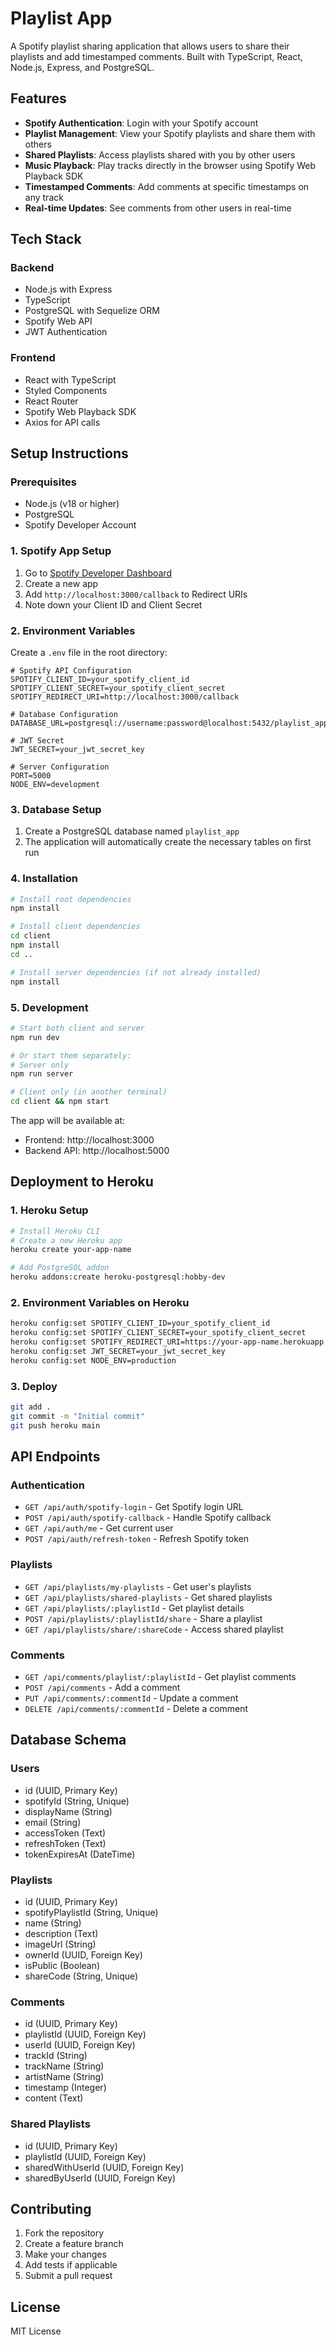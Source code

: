 # Playlist App

A Spotify playlist sharing application that allows users to share their playlists and add timestamped comments. Built with TypeScript, React, Node.js, Express, and PostgreSQL.

## Features

- **Spotify Authentication**: Login with your Spotify account
- **Playlist Management**: View your Spotify playlists and share them with others
- **Shared Playlists**: Access playlists shared with you by other users
- **Music Playback**: Play tracks directly in the browser using Spotify Web Playback SDK
- **Timestamped Comments**: Add comments at specific timestamps on any track
- **Real-time Updates**: See comments from other users in real-time

## Tech Stack

### Backend

- Node.js with Express
- TypeScript
- PostgreSQL with Sequelize ORM
- Spotify Web API
- JWT Authentication

### Frontend

- React with TypeScript
- Styled Components
- React Router
- Spotify Web Playback SDK
- Axios for API calls

## Setup Instructions

### Prerequisites

- Node.js (v18 or higher)
- PostgreSQL
- Spotify Developer Account

### 1. Spotify App Setup

1. Go to [Spotify Developer Dashboard](https://developer.spotify.com/dashboard)
2. Create a new app
3. Add `http://localhost:3000/callback` to Redirect URIs
4. Note down your Client ID and Client Secret

### 2. Environment Variables

Create a `.env` file in the root directory:

```env
# Spotify API Configuration
SPOTIFY_CLIENT_ID=your_spotify_client_id
SPOTIFY_CLIENT_SECRET=your_spotify_client_secret
SPOTIFY_REDIRECT_URI=http://localhost:3000/callback

# Database Configuration
DATABASE_URL=postgresql://username:password@localhost:5432/playlist_app

# JWT Secret
JWT_SECRET=your_jwt_secret_key

# Server Configuration
PORT=5000
NODE_ENV=development
```

### 3. Database Setup

1. Create a PostgreSQL database named `playlist_app`
2. The application will automatically create the necessary tables on first run

### 4. Installation

```bash
# Install root dependencies
npm install

# Install client dependencies
cd client
npm install
cd ..

# Install server dependencies (if not already installed)
npm install
```

### 5. Development

```bash
# Start both client and server
npm run dev

# Or start them separately:
# Server only
npm run server

# Client only (in another terminal)
cd client && npm start
```

The app will be available at:

- Frontend: http://localhost:3000
- Backend API: http://localhost:5000

## Deployment to Heroku

### 1. Heroku Setup

```bash
# Install Heroku CLI
# Create a new Heroku app
heroku create your-app-name

# Add PostgreSQL addon
heroku addons:create heroku-postgresql:hobby-dev
```

### 2. Environment Variables on Heroku

```bash
heroku config:set SPOTIFY_CLIENT_ID=your_spotify_client_id
heroku config:set SPOTIFY_CLIENT_SECRET=your_spotify_client_secret
heroku config:set SPOTIFY_REDIRECT_URI=https://your-app-name.herokuapp.com/callback
heroku config:set JWT_SECRET=your_jwt_secret_key
heroku config:set NODE_ENV=production
```

### 3. Deploy

```bash
git add .
git commit -m "Initial commit"
git push heroku main
```

## API Endpoints

### Authentication

- `GET /api/auth/spotify-login` - Get Spotify login URL
- `POST /api/auth/spotify-callback` - Handle Spotify callback
- `GET /api/auth/me` - Get current user
- `POST /api/auth/refresh-token` - Refresh Spotify token

### Playlists

- `GET /api/playlists/my-playlists` - Get user's playlists
- `GET /api/playlists/shared-playlists` - Get shared playlists
- `GET /api/playlists/:playlistId` - Get playlist details
- `POST /api/playlists/:playlistId/share` - Share a playlist
- `GET /api/playlists/share/:shareCode` - Access shared playlist

### Comments

- `GET /api/comments/playlist/:playlistId` - Get playlist comments
- `POST /api/comments` - Add a comment
- `PUT /api/comments/:commentId` - Update a comment
- `DELETE /api/comments/:commentId` - Delete a comment

## Database Schema

### Users

- id (UUID, Primary Key)
- spotifyId (String, Unique)
- displayName (String)
- email (String)
- accessToken (Text)
- refreshToken (Text)
- tokenExpiresAt (DateTime)

### Playlists

- id (UUID, Primary Key)
- spotifyPlaylistId (String, Unique)
- name (String)
- description (Text)
- imageUrl (String)
- ownerId (UUID, Foreign Key)
- isPublic (Boolean)
- shareCode (String, Unique)

### Comments

- id (UUID, Primary Key)
- playlistId (UUID, Foreign Key)
- userId (UUID, Foreign Key)
- trackId (String)
- trackName (String)
- artistName (String)
- timestamp (Integer)
- content (Text)

### Shared Playlists

- id (UUID, Primary Key)
- playlistId (UUID, Foreign Key)
- sharedWithUserId (UUID, Foreign Key)
- sharedByUserId (UUID, Foreign Key)

## Contributing

1. Fork the repository
2. Create a feature branch
3. Make your changes
4. Add tests if applicable
5. Submit a pull request

## License

MIT License
